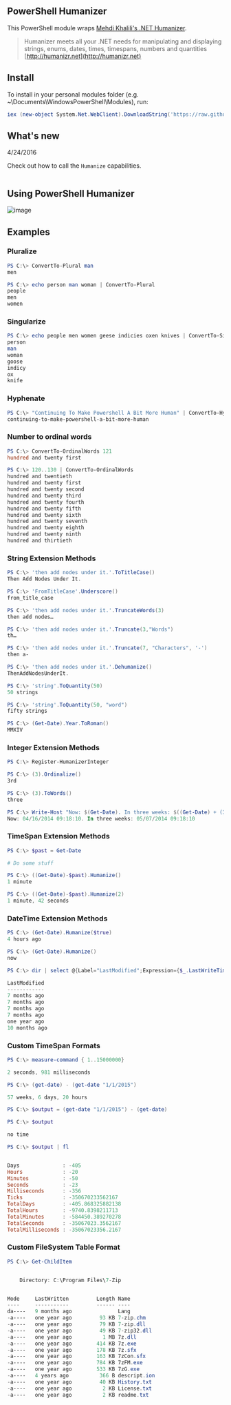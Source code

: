 PowerShell Humanizer
-
This PowerShell module wraps [Mehdi Khalili's .NET Humanizer](https://github.com/MehdiK/Humanizer).

> Humanizer meets all your .NET needs for manipulating and displaying strings, enums, dates, times, timespans, numbers and quantities [http://humanizr.net](http://humanizr.net)

Install
-
To install in your personal modules folder (e.g. ~\Documents\WindowsPowerShell\Modules), run:

```powershell
iex (new-object System.Net.WebClient).DownloadString('https://raw.github.com/dfinke/PowerShellHumanizer/master/Install.ps1')
```

## What's new
4/24/2016

Check out how to call the `Humanize` capabilities.

![]()

Using PowerShell Humanizer
-
![image](https://raw.github.com/dfinke/PowerShellHumanizer/master/Videos/TryPowerShellHumanizer.gif)


Examples
-
### Pluralize
```powershell
PS C:\> ConvertTo-Plural man
men

PS C:\> echo person man woman | ConvertTo-Plural
people
men
women
```
### Singularize
```powershell
PS C:\> echo people men women geese indicies oxen knives | ConvertTo-Singular
person
man
woman
goose
indicy
ox
knife
```

### Hyphenate
```powershell
PS C:\> "Continuing To Make Powershell A Bit More Human" | ConvertTo-HyphenatedString
continuing-to-make-powershell-a-bit-more-human
```

### Number to ordinal words
```powershell
PS C:\> ConvertTo-OrdinalWords 121
hundred and twenty first

PS C:\> 120..130 | ConvertTo-OrdinalWords
hundred and twentieth
hundred and twenty first
hundred and twenty second
hundred and twenty third
hundred and twenty fourth
hundred and twenty fifth
hundred and twenty sixth
hundred and twenty seventh
hundred and twenty eighth
hundred and twenty ninth
hundred and thirtieth
```

### String Extension Methods
```powershell
PS C:\> 'then add nodes under it.'.ToTitleCase()
Then Add Nodes Under It.

PS C:\> 'FromTitleCase'.Underscore()
from_title_case

PS C:\> 'then add nodes under it.'.TruncateWords(3)
then add nodes…

PS C:\> 'then add nodes under it.'.Truncate(3,"Words")
th…

PS C:\> 'then add nodes under it.'.Truncate(7, "Characters", '-') 
then a-

PS C:\> 'then add nodes under it.'.Dehumanize()
ThenAddNodesUnderIt.

PS C:\> 'string'.ToQuantity(50)
50 strings

PS C:\> 'string'.ToQuantity(50, "word")
fifty strings

PS C:\> (Get-Date).Year.ToRoman()
MMXIV
```

### Integer Extension Methods
```powershell
PS C:\> Register-HumanizerInteger

PS C:\> (3).Ordinalize()
3rd

PS C:\> (3).ToWords()
three

PS C:\> Write-Host "Now: $(Get-Date). In three weeks: $((Get-Date) + (3).Weeks)"
Now: 04/16/2014 09:18:10. In three weeks: 05/07/2014 09:18:10
```

### TimeSpan Extension Methods
```powershell
PS C:\> $past = Get-Date

# Do some stuff

PS C:\> ((Get-Date)-$past).Humanize()
1 minute

PS C:\> ((Get-Date)-$past).Humanize(2)
1 minute, 42 seconds
```

### DateTime Extension Methods
```powershell
PS C:\> (Get-Date).Humanize($true)
4 hours ago

PS C:\> (Get-Date).Humanize()
now

PS C:\> dir | select @{Label="LastModified";Expression={$_.LastWriteTime.ToUniversalTime().Humanize()}}

LastModified                                                                                                                                                                                                                        
------------                                                                                                                                                                                                                        
7 months ago                                                                                                                                                                                                                        
7 months ago                                                                                                                                                                                                                        
7 months ago                                                                                                                                                                                                                        
7 months ago                                                                                                                                                                                                                        
one year ago                                                                                                                                                                                                                        
10 months ago              
```

### Custom TimeSpan Formats
```powershell
PS C:\> measure-command { 1..15000000}

2 seconds, 981 milliseconds

PS C:\> (get-date) - (get-date "1/1/2015")

57 weeks, 6 days, 20 hours

PS C:\> $output = (get-date "1/1/2015") - (get-date) 

PS C:\> $output

no time

PS C:\> $output | fl


Days              : -405
Hours             : -20
Minutes           : -50
Seconds           : -23
Milliseconds      : -356
Ticks             : -350670233562167
TotalDays         : -405.868325882138
TotalHours        : -9740.8398211713
TotalMinutes      : -584450.389270278
TotalSeconds      : -35067023.3562167
TotalMilliseconds : -35067023356.2167
```

### Custom FileSystem Table Format
```powershell
PS C:\> Get-ChildItem


    Directory: C:\Program Files\7-Zip


Mode     LastWritten         Length Name
----     -----------         ------ ----
da----   9 months ago               Lang
-a----   one year ago         93 KB 7-zip.chm
-a----   one year ago         79 KB 7-zip.dll
-a----   one year ago         49 KB 7-zip32.dll
-a----   one year ago          1 MB 7z.dll
-a----   one year ago        414 KB 7z.exe
-a----   one year ago        178 KB 7z.sfx
-a----   one year ago        163 KB 7zCon.sfx
-a----   one year ago        784 KB 7zFM.exe
-a----   one year ago        533 KB 7zG.exe
-a----   4 years ago          366 B descript.ion
-a----   one year ago         40 KB History.txt
-a----   one year ago          2 KB License.txt
-a----   one year ago          2 KB readme.txt
```
